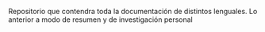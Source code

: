 Repositorio que contendra toda la documentación de distintos lenguales. Lo anterior a modo de resumen y de investigación personal